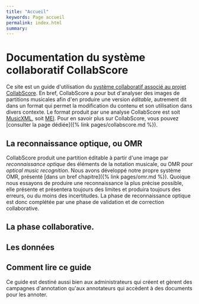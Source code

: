```yaml
---
title: "Accueil"
keywords: Page accueil
permalink: index.html
summary: 
---
```


# Documentation du système collaboratif CollabScore

Ce site est un guide d'utilisation du [système collaboratif
associé au projet CollabScore](https://collabscore.cnam.fr). 
En bref, CollabScore a pour but
d'analyser des images de partitions musicales 
afin d'en produire une version *éditable*, autrement
dit dans un format qui permet la modification du contenu
et son utilisation dans divers contexte. Le format
produit par une analyse CollabScore est soit 
[MusicXML](https://www.musicxml.com/), soit 
[MEI](https://music-encoding.org/). 
Pour en savoir plus sur CollabScore, vous pouvez 
[consulter la page dédiée]({% link pages/collabscore.md %}).

## La reconnaissance optique, ou OMR

CollabScore produit une partition éditable à partir
d'une image par *reconnaissance optique* des éléments
de la notation musicale, ou OMR pour
*optical music recognition*. Nous avons développé
notre propre système OMR,  présenté 
[dans un bref chapitre]({% link pages/omr.md %}). Quoique
nous essayons de produire une reconnaissance la plus précise
possible, elle présente et présentera toujours des limites
et produira toujours des erreurs, ou du moins
des incertitudes. La phase de reconnaissance optique est
donc complétée par une phase de validation et de correction
collaborative.

## La phase collaborative.

## Les données

## Comment lire ce guide

Ce guide est destiné aussi bien aux administrateurs 
qui créent et 
gèrent des campagnes d'annotation qu'aux annotateurs 
qui accèdent à  des documents pour les annoter. 
